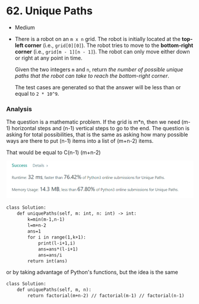 # 62. Unique Paths

* Medium
*   There is a robot on an `m x n` grid. The robot is initially located at the **top-left corner** (i.e., `grid[0][0]`). The robot tries to move to the **bottom-right corner** (i.e., `grid[m - 1][n - 1]`). The robot can only move either down or right at any point in time.

    Given the two integers `m` and `n`, return _the number of possible unique paths that the robot can take to reach the bottom-right corner_.

    The test cases are generated so that the answer will be less than or equal to `2 * 10^9`.

### Analysis&#x20;

The question is a mathematic problem. If the grid is m\*n, then we need (m-1) horizontal steps and (n-1) vertical steps to go to the end. The question is asking for total possibilities, that is the same as asking how many possible ways are there to put (n-1) items into a list of (m+n-2) items.&#x20;

That would be equal to C(n-1)  (m+n-2)

![](<../.gitbook/assets/image (12) (1) (1) (1) (1).png>)

```
class Solution:
    def uniquePaths(self, m: int, n: int) -> int:
        k=min(m-1,n-1)
        l=m+n-2
        ans=1
        for i in range(1,k+1):
            print(l-i+1,i)
            ans=ans*(l-i+1)
            ans=ans/i
        return int(ans)
```



or by taking advantage of Python's functions, but the idea is the same&#x20;

```
class Solution:
    def uniquePaths(self, m, n):
        return factorial(m+n-2) // factorial(m-1) // factorial(n-1)
```

